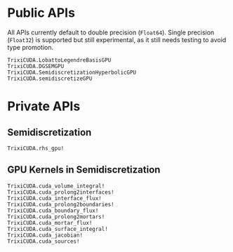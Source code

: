 # Public APIs

All APIs currently default to double precision (`Float64`). Single precision (`Float32`) is supported but still experimental, as it still needs testing to avoid type promotion. 

```@docs
TrixiCUDA.LobattoLegendreBasisGPU
TrixiCUDA.DGSEMGPU
TrixiCUDA.SemidiscretizationHyperbolicGPU
TrixiCUDA.semidiscretizeGPU
```

# Private APIs

## Semidiscretization
```@docs
TrixiCUDA.rhs_gpu!
```

## GPU Kernels in Semidiscretization
```@docs
TrixiCUDA.cuda_volume_integral!
TrixiCUDA.cuda_prolong2interfaces!
TrixiCUDA.cuda_interface_flux!
TrixiCUDA.cuda_prolong2boundaries!
TrixiCUDA.cuda_boundary_flux!
TrixiCUDA.cuda_prolong2mortars!
TrixiCUDA.cuda_mortar_flux!
TrixiCUDA.cuda_surface_integral!
TrixiCUDA.cuda_jacobian!
TrixiCUDA.cuda_sources!
```